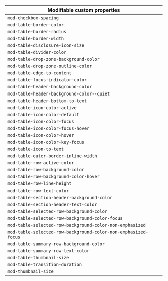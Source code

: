 | Modifiable custom properties                                   |
| -------------------------------------------------------------- |
| `mod-checkbox-spacing`                                         |
| `mod-table-border-color`                                       |
| `mod-table-border-radius`                                      |
| `mod-table-border-width`                                       |
| `mod-table-disclosure-icon-size`                               |
| `mod-table-divider-color`                                      |
| `mod-table-drop-zone-background-color`                         |
| `mod-table-drop-zone-outline-color`                            |
| `mod-table-edge-to-content`                                    |
| `mod-table-focus-indicator-color`                              |
| `mod-table-header-background-color`                            |
| `mod-table-header-background-color--quiet`                     |
| `mod-table-header-bottom-to-text`                              |
| `mod-table-icon-color-active`                                  |
| `mod-table-icon-color-default`                                 |
| `mod-table-icon-color-focus`                                   |
| `mod-table-icon-color-focus-hover`                             |
| `mod-table-icon-color-hover`                                   |
| `mod-table-icon-color-key-focus`                               |
| `mod-table-icon-to-text`                                       |
| `mod-table-outer-border-inline-width`                          |
| `mod-table-row-active-color`                                   |
| `mod-table-row-background-color`                               |
| `mod-table-row-background-color-hover`                         |
| `mod-table-row-line-height`                                    |
| `mod-table-row-text-color`                                     |
| `mod-table-section-header-background-color`                    |
| `mod-table-section-header-text-color`                          |
| `mod-table-selected-row-background-color`                      |
| `mod-table-selected-row-background-color-focus`                |
| `mod-table-selected-row-background-color-non-emphasized`       |
| `mod-table-selected-row-background-color-non-emphasized-focus` |
| `mod-table-summary-row-background-color`                       |
| `mod-table-summary-row-text-color`                             |
| `mod-table-thumbnail-size`                                     |
| `mod-table-transition-duration`                                |
| `mod-thumbnail-size`                                           |

